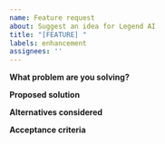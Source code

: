 ```yaml
---
name: Feature request
about: Suggest an idea for Legend AI
title: "[FEATURE] "
labels: enhancement
assignees: ''
---
```


**What problem are you solving?**

**Proposed solution**

**Alternatives considered**

**Acceptance criteria**


